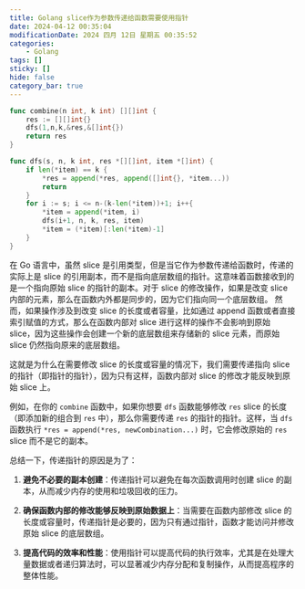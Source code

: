 ```yaml
---
title: Golang slice作为参数传递给函数需要使用指针
date: 2024-04-12 00:35:04
modificationDate: 2024 四月 12日 星期五 00:35:52
categories: 
	- Golang
tags: []
sticky: []
hide: false
category_bar: true
---
```


```go
func combine(n int, k int) [][]int {
    res := [][]int{}
    dfs(1,n,k,&res,&[]int{})
    return res
}

func dfs(s, n, k int, res *[][]int, item *[]int) {
    if len(*item) == k {
        *res = append(*res, append([]int{}, *item...))
        return
    }
    for i := s; i <= n-(k-len(*item))+1; i++{
        *item = append(*item, i)
        dfs(i+1, n, k, res, item)
        *item = (*item)[:len(*item)-1]
    }
} 

```


在 Go 语言中，虽然 slice 是引用类型，但是当它作为参数传递给函数时，传递的实际上是 slice 的引用副本，而不是指向底层数组的指针。这意味着函数接收到的是一个指向原始 slice 的指针的副本。对于 slice 的修改操作，如果是改变 slice 内部的元素，那么在函数内外都是同步的，因为它们指向同一个底层数组。 然而，如果操作涉及到改变 slice 的长度或者容量，比如通过 append 函数或者直接索引赋值的方式，那么在函数内部对 slice 进行这样的操作不会影响到原始 slice，因为这些操作会创建一个新的底层数组来存储新的 slice 元素，而原始 slice 仍然指向原来的底层数组。

这就是为什么在需要修改 slice 的长度或容量的情况下，我们需要传递指向 slice 的指针（即指针的指针），因为只有这样，函数内部对 slice 的修改才能反映到原始 slice 上。

例如，在你的 `combine` 函数中，如果你想要 `dfs` 函数能够修改 `res` slice 的长度（即添加新的组合到 `res` 中），那么你需要传递 `res` 的指针的指针。这样，当 `dfs` 函数执行 `*res = append(*res, newCombination...)` 时，它会修改原始的 `res` slice 而不是它的副本。

总结一下，传递指针的原因是为了：

1. **避免不必要的副本创建**：传递指针可以避免在每次函数调用时创建 slice 的副本，从而减少内存的使用和垃圾回收的压力。
    
2. **确保函数内部的修改能够反映到原始数据上**：当需要在函数内部修改 slice 的长度或容量时，传递指针是必要的，因为只有通过指针，函数才能访问并修改原始 slice 的底层数组。
    
3. **提高代码的效率和性能**：使用指针可以提高代码的执行效率，尤其是在处理大量数据或者递归算法时，可以显著减少内存分配和复制操作，从而提高程序的整体性能。